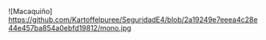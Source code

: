 ![Macaquiño]
https://github.com/Kartoffelpuree/SeguridadE4/blob/2a19249e7eeea4c28e44e457ba854a0ebfd19812/mono.jpg

